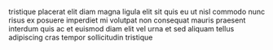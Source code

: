 tristique placerat elit diam magna ligula elit sit quis eu ut nisl commodo nunc
risus ex posuere imperdiet mi volutpat non consequat mauris praesent interdum
quis ac et euismod diam elit vel urna et sed aliquam tellus adipiscing cras
tempor sollicitudin tristique